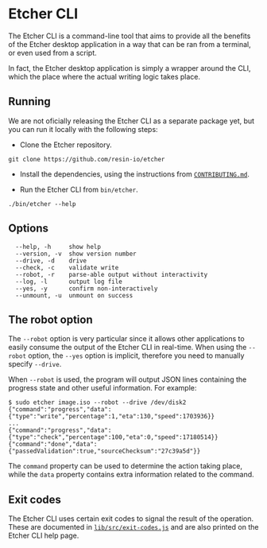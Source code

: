 Etcher CLI
==========

The Etcher CLI is a command-line tool that aims to provide all the benefits of
the Etcher desktop application in a way that can be ran from a terminal, or
even used from a script.

In fact, the Etcher desktop application is simply a wrapper around the CLI,
which the place where the actual writing logic takes place.

Running
-------

We are not oficially releasing the Etcher CLI as a separate package yet, but
you can run it locally with the following steps:

- Clone the Etcher repository.

```
git clone https://github.com/resin-io/etcher
```

- Install the dependencies, using the instructions from
[`CONTRIBUTING.md`][CONTRIBUTING].

- Run the Etcher CLI from `bin/etcher`.

```
./bin/etcher --help
```

Options
-------

```
  --help, -h     show help
  --version, -v  show version number
  --drive, -d    drive
  --check, -c    validate write
  --robot, -r    parse-able output without interactivity
  --log, -l      output log file
  --yes, -y      confirm non-interactively
  --unmount, -u  unmount on success
```

The robot option
----------------

The `--robot` option is very particular since it allows other applications to
easily consume the output of the Etcher CLI in real-time. When using the
`--robot` option, the `--yes` option is implicit, therefore you need to
manually specify `--drive`.

When `--robot` is used, the program will output JSON lines containing the
progress state and other useful information. For example:

```
$ sudo etcher image.iso --robot --drive /dev/disk2
{"command":"progress","data":{"type":"write","percentage":1,"eta":130,"speed":1703936}}
...
{"command":"progress","data":{"type":"check","percentage":100,"eta":0,"speed":17180514}}
{"command":"done","data":{"passedValidation":true,"sourceChecksum":"27c39a5d"}}
```

The `command` property can be used to determine the action taking place, while
the `data` property contains extra information related to the command.

Exit codes
----------

The Etcher CLI uses certain exit codes to signal the result of the operation.
These are documented in [`lib/src/exit-codes.js`][exit-codes] and are also
printed on the Etcher CLI help page.

[CONTRIBUTING]: https://github.com/resin-io/etcher/blob/master/docs/CONTRIBUTING.md
[exit-codes]: https://github.com/resin-io/etcher/blob/master/lib/src/exit-codes.js
